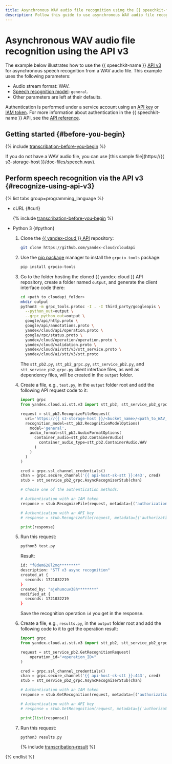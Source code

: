```yaml
---
title: Asynchronous WAV audio file recognition using the {{ speechkit-full-name }} API v3
description: Follow this guide to use asynchronous WAV audio file recognition in the API v3.
---
```


# Asynchronous WAV audio file recognition using the API v3

The example below illustrates how to use the {{ speechkit-name }} [API v3](../../stt-v3/api-ref/grpc/index.md) for asynchronous speech recognition from a WAV audio file. This example uses the following parameters:

* Audio stream format: WAV.
* [Speech recognition model](../models.md#tags): `general`.
* Other parameters are left at their defaults.

Authentication is performed under a service account using an [API key](../../../iam/concepts/authorization/api-key.md) or [IAM token](../../../iam/concepts/authorization/iam-token.md). For more information about authentication in the {{ speechkit-name }} API, see the [API reference](../../concepts/auth.md).

## Getting started {#before-you-begin}

{% include [transcribation-before-you-begin](../../../_includes/speechkit/transcribation-before-you-begin.md) %}

If you do not have a WAV audio file, you can use [this sample file](https://{{ s3-storage-host }}/doc-files/speech.wav).

## Perform speech recognition via the API v3 {#recognize-using-api-v3}

{% list tabs group=programming_language %}

- cURL {#curl}

  {% include [transcribation-before-you-begin](../../../_includes/speechkit/async-recognition-v3.md) %}

- Python 3 {#python}

  1. Clone the [{{ yandex-cloud }} API](https://github.com/yandex-cloud/cloudapi) repository:

      ```bash
      git clone https://github.com/yandex-cloud/cloudapi
      ```

  1. Use the [pip package](https://pip.pypa.io/en/stable/) manager to install the `grpcio-tools` package:

      ```bash
      pip install grpcio-tools
      ```

  1. Go to the folder hosting the cloned {{ yandex-cloud }} API repository, create a folder named `output`, and generate the client interface code there:

      ```bash
      cd <path_to_cloudapi_folder>
      mkdir output
      python3 -m grpc_tools.protoc -I . -I third_party/googleapis \
        --python_out=output \
        --grpc_python_out=output \
        google/api/http.proto \
        google/api/annotations.proto \
        yandex/cloud/api/operation.proto \
        google/rpc/status.proto \
        yandex/cloud/operation/operation.proto \
        yandex/cloud/validation.proto \
        yandex/cloud/ai/stt/v3/stt_service.proto \
        yandex/cloud/ai/stt/v3/stt.proto
      ```

      The `stt_pb2.py`, `stt_pb2_grpc.py`, `stt_service_pb2.py`, and `stt_service_pb2_grpc.py` client interface files, as well as dependency files, will be created in the `output` folder.

  1. Create a file, e.g., `test.py`, in the `output` folder root and add the following API request code to it:

      ```python
      import grpc
      from yandex.cloud.ai.stt.v3 import stt_pb2, stt_service_pb2_grpc

      request = stt_pb2.RecognizeFileRequest(
        uri='https://{{ s3-storage-host }}/<bucket_name>/<path_to_WAV_file_in_bucket>',
        recognition_model=stt_pb2.RecognitionModelOptions(
          model='general',
          audio_format=stt_pb2.AudioFormatOptions(
            container_audio=stt_pb2.ContainerAudio(
              container_audio_type=stt_pb2.ContainerAudio.WAV
            )
          )
        )
      )

      cred = grpc.ssl_channel_credentials()
      chan = grpc.secure_channel('{{ api-host-sk-stt }}:443', cred)
      stub = stt_service_pb2_grpc.AsyncRecognizerStub(chan)

      # Choose one of the authentication methods:

      # Authentication with an IAM token
      response = stub.RecognizeFile(request, metadata=[('authorization', 'Bearer <IAM_token>')])

      # Authentication with an API key
      # response = stub.RecognizeFile(request, metadata=[('authorization', 'Api-Key <API_key>')])

      print(response)
      ```

  1. Run this request:

      ```bash
      python3 test.py
      ```

      Result:

      ```bash
      id: "f8dem628l2mq********"
      description: "STT v3 async recognition"
      created_at {
        seconds: 1721032219
      }
      created_by: "ajehumcuv38h********"
      modified_at {
        seconds: 1721032219
      }
      ```

      Save the recognition operation `id` you get in the response.

  1. Create a file, e.g., `results.py`, in the `output` folder root and add the following code to it to get the operation result:

      ```python
      import grpc
      from yandex.cloud.ai.stt.v3 import stt_pb2, stt_service_pb2_grpc, stt_service_pb2

      request = stt_service_pb2.GetRecognitionRequest(
          operation_id="<operation_ID>"
      )

      cred = grpc.ssl_channel_credentials()
      chan = grpc.secure_channel('{{ api-host-sk-stt }}:443', cred)
      stub = stt_service_pb2_grpc.AsyncRecognizerStub(chan)

      # Authentication with an IAM token
      response = stub.GetRecognition(request, metadata=[('authorization', 'Bearer <IAM_token>')])

      # Authentication with an API key
      # response = stub.GetRecognition(request, metadata=[('authorization', 'Api-Key <API_key>')])

      print(list(response))
      ```

  1. Run this request:

      ```bash
      python3 results.py
      ```

      {% include [transcribation-result](../../../_includes/speechkit/transcribe-result-example.md) %}


{% endlist %}

